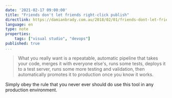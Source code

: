 ```yaml
---
date: '2021-02-17 09:00:00'
title: "Friends don't let friends right-click publish"
directlink: https://damianbrady.com.au/2018/02/01/friends-dont-let-friends-right-click-publish/
language: en
type: note
properties:
    tags: ["visual studio", "devops"]
published: true
...
```


> What you really want is a repeatable, automatic pipeline that takes your code, merges it with everyone else's, runs some tests, deploys it to a test server, runs some more testing and validation, then automatically promotes it to production once you know it works.

Simply obey the rule that you never ever should do use this tool in any production environment.